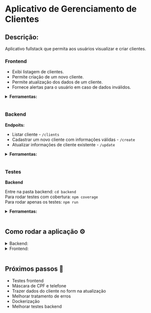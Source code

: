 # Aplicativo de Gerenciamento de Clientes

## Descrição:

Aplicativo fullstack que permita aos usuários visualizar e criar clientes.

<h3><strong>Frontend</strong></h3>

- Exibi listagem de clientes.
- Permite criação de um novo cliente.
- Permite atualização dos dados de um cliente.
- Fornece alertas para o usuário em caso de dados inválidos.

<details>
<summary><strong>Ferramentas:</strong></summary>

[Vite](https://vitejs.dev/) <br>
[React](https://react.dev/) <br>
[React Router](https://reactrouter.com/en/main) <br>
[React Icons](https://react-icons.github.io/react-icons/) <br>
[CSS](https://www.w3.org/Style/CSS/Overview.en.html) <br>
[TypeScript](https://www.typescriptlang.org/) <br>
</details>

<br>
<h3><strong>Backend</strong></h3>

**Endpoits:**
- Listar cliente - `/clients`
- Cadastrar um novo cliente com informações válidas - `/create`
- Atualizar informações de cliente existente - `/update`

<details>
<summary><strong>Ferramentas:</strong></summary>

Banco: [SQLite](https://www.sqlite.org/index.html), [Prisma](https://www.prisma.io/) <br>
Linguagem: [Nodejs](https://nodejs.org/it), [TypeScript](https://www.typescriptlang.org/) <br>
Framework web: [Express](https://expressjs.com/pt-br/) <br>
Validação: [Zod](https://zod.dev/), [cpf-cnpj-validator](https://www.npmjs.com/package/cpf-cnpj-validator) <br>
Tratamento erros assíncronos: [Express-async-errors](https://www.npmjs.com/package/express-async-errors)<br>
</details>
<br>

<h3><strong>Testes</strong></h3>

**Backend**

Entre na pasta backend: ```cd backend``` <br>
Para rodar testes com cobertura: ```npm coverage```<br>
Para rodar apenas os testes: ```npm run``` <br>

<details>
<summary><strong>Ferramentas:</strong></summary>

[Mocha](https://mochajs.org/) <br>
[Chai](https://www.chaijs.com/) <br>
[Sinon](https://sinonjs.org/) <br>
[nyc](https://www.npmjs.com/package/nyc) <br>
</details>
<br>

<h2>Como rodar a aplicação ⚙️</h2>

<details>
<summary>Backend:</summary>

Entre na pasta backend:
```
cd backend
```
Instale as depenências:
```
npm install
```
Rode a aplicação:
```
npm run dev
```
URL base: `localhost:3001`

Body rotas POST e PUT:
```
{
    "name": "Bell-mère",
    "email": "bell@gmail.com",
    "cpf": "21219458066",
    "status": "Desativado"
}
```
</details>

<details>
<summary>Frontend:</summary>

Entre na pasta frontend:
```
cd frontend
```
Instale as depenências:
```
npm install
```
Rode a aplicação:
```
npm run dev
```

Vá para `http://localhost:5173/` no navegador.

<br>
</details>
<br>

## Próximos passos 👣
- Testes frontend
- Máscara de CPF e telefone
- Trazer dados do cliente no form na atualização
- Melhorar tratamento de erros
- Dockerização
- Melhorar testes backend